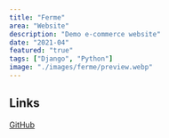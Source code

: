 ```yaml
---
title: "Ferme"
area: "Website"
description: "Demo e-commerce website"
date: "2021-04"
featured: "true"
tags: ["Django", "Python"]
image: "./images/ferme/preview.webp"
---
```


## Links

<a href="https://github.com/Jaycedam/ferme-website" target="_blank">
  GitHub
</a>

